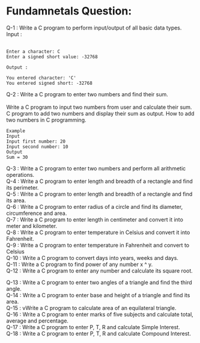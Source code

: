 # Fundamnetals Question: 
Q-1 : Write a C program to perform input/output of all basic data types.<br />
    Input : <br /><br />

    Enter a character: C 
    Enter a signed short value: -32768 

    Output : 

    You entered character: 'C' 
    You entered signed short: -32768 

Q-2 : Write a C program to enter two numbers and find their sum.<br /> <br />
Write a C program to input two numbers from user and calculate their sum. C program to add two numbers and display their sum as output. How to add two numbers in C programming. <br />

    Example 
    Input
    Input first number: 20
    Input second number: 10
    Output
    Sum = 30

Q-3 : Write a C program to enter two numbers and perform all arithmetic operations.<br />
Q-4 : Write a C program to enter length and breadth of a rectangle and find its perimeter.<br />
Q-5 : Write a C program to enter length and breadth of a rectangle and find its area.<br />
Q-6 : Write a C program to enter radius of a circle and find its diameter, circumference and area.<br />
Q-7 : Write a C program to enter length in centimeter and convert it into meter and kilometer.<br />
Q-8 : Write a C program to enter temperature in Celsius and convert it into Fahrenheit.<br />
Q-9 : Write a C program to enter temperature in Fahrenheit and convert to Celsius<br />
Q-10 : Write a C program to convert days into years, weeks and days.<br />
Q-11 : Write a C program to find power of any number x ^ y.<br />
Q-12 : Write a C program to enter any number and calculate its square root.<br />

Q-13 : Write a C program to enter two angles of a triangle and find the third angle.<br />
Q-14 : Write a C program to enter base and height of a triangle and find its area.<br />
Q-15 : vWrite a C program to calculate area of an equilateral triangle.<br />
Q-16 : Write a C program to enter marks of five subjects and calculate total, average and percentage.<br />
Q-17 : Write a C program to enter P, T, R and calculate Simple Interest.<br />
Q-18 : Write a C program to enter P, T, R and calculate Compound Interest.<br />